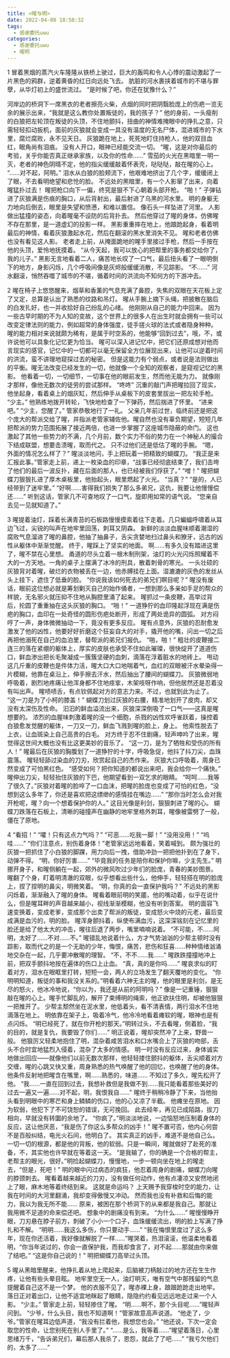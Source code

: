 ```yaml
---
title: <暒与明>
date: 2022-04-08 18:58:32
tags:
  - 感谢委托uwu
categories:
  - 感谢委托uwu
  - 暒明
---
```

1
冒着黑烟的蒸汽火车隆隆从铁桥上驶过，巨大的轰鸣和令人心悸的震动激起了一片黑色的鸦群，逆着黄昏的红日向远处飞去。
肮脏的河水裹挟着城市的不堪与罪孽，从华灯初上的盛世流过。
“是时候了吧，你还在犹豫什么？”
<!-- more -->
河岸边的桥洞下一席黑衣的老者擦亮火柴，点烟的同时把阴翳脸庞上的伤疤一览无余的展示出来，“我就是这么教你处置叛徒的，我的孩子？”
他的身前，一头瘦削的白狼把左轮顶在叛徒的头顶，不住地颤抖，扭曲的神情难掩眼中的挣扎之意，只需轻轻扣动扳机，面前的灰狼就会变成一具没有温度的无名尸体，混进城市的下水里，腐烂腐败，永不见天日。
灰狼跪在地上，死死地盯住持枪人，他的双目血红，眼角尚有泪痕。
没有人开口，眼神已经能交流一切。
“暒，这是对你最后的考验，关乎你能否真正继承家族，以及你的性命……”
雪茄的火光在黑暗里一明一灭，老者的神色阴晴不定，他的指尖缓缓敲着怀表壳，哒哒哒，敲在暒的心上。
“……对不起，阿明。”
泪水从白狼的脸颊流下，他艰难地挤出了几个字，缓缓闭上了眼，不去看明绝望和悲怆的脸。
不远处的黑暗里，有一个人影窜了出来，向着暒猛扑过去！
暒把枪口向下一偏，终究是狠不下心朝着头部开枪。
“啪！”
子弹钻进了灰狼满是伤痕的胸口，从后背射出，最后射进了乌黑的河水里。
明的身躯无力地向后倒去，眼里是失望和愤懑，和难以置信。
像石头一样坠进了河里。
人影做出猛撞的姿态，向着暒毫不设防的后背扑去。
然后他穿过了暒的身体，仿佛暒不存在那里，是一道虚幻的投影一样。
黑影重重摔在地上，他踉跄起身，看着明最后的神情，看着灰狼激起水花，然后在翻滚的黑水里消失不见。
暒和老者仿佛也没有看见这人影。
老者走上前，从掩面跪地的暒手里接过手枪，然后一手按在他的头顶，爱怜地抚摸着。
“从今天起，我可以放心的把帮里的事务都交给你了，我的儿子。”
黑影无言地看着二人，痛苦地长叹了一口气，最后扭头看了一眼明倒下的地方，身影闪烁，几个呼吸间像是灰烬般缓缓消散，不见踪影。
“不……”
河水翻滚，悄然吞噬了城市的不堪，循着时间的洪流向不知何方的下游冲去。

2
暒在椅子上悠悠醒来，烟草和香薰的气息充满了鼻腔，失焦的双眼在天花板上定了又定，总算是认出了熟悉的纹路和吊灯。
暒从手腕上摘下头绳，把披散在脑后的白发扎好，也一并收拾好自己纷乱的心绪。
他刚刚从自己的能力中回来。
因为一些古早时期的不为人知的变故，这个世界上的很多人在出生时就会拥有一些可以改变定律法则的能力，例如超常的身体强度，徒手搓火球的法式或者隐身种种。
暒的能力相对来说就颇为稀有，是属于时空系的，他能够“回到过去”，哦，不，或许说他可以具象化记忆更为恰当。
暒可以深入进记忆中，把它们还原成想对他而言现实的感官，记忆中的一切都可以毫无保留全方位展现出来，让他可以逆着时间的洪流，蛮不讲理地窥探过去的秘密。
但是这能力有个弱点，或者说是法则做出的平衡。暒无法改变已经发生的一切，他就像一个全知的观察者，是窥视记忆的黑影。
他看着一切，一切细节，一切事在他的眼前发生，然而他无能为力。
就像刚才那样，像他无数次的徒劳的尝试那样。
“咚咚”
沉重的敲门声把暒拉回了现实，他坐起身，看着桌上的烟灰缸，然后伸手从桌板下的皮套里拔出一把左轮手枪。
“少主。”
他熟练地拨开转轮，飞快地检查了一下弹药，然后揣进了怀里。
“进来吧。”
“少主，您醒了。”
管家恭敬地行了一礼。
父亲几年前过世，临终前还是把这个庞大的帮派交给了暒，并指派老管家辅佐他。暒自然也没有辜负期望，短短几年把帮派的势力范围拓展了接近两倍，也进一步掌握了这座城市隐蔽的命门。
这也激起了其他一些势力的不满，几个月前，数个实力不俗的势力在一个神秘人的撮合下结成联盟，想要击溃暒，取而代之。
只不过他们还是低估了暒的手腕。
“嗯，外面的情况怎么样了？”
暒淡淡地问，手上把玩着一把精致的蝴蝶刀。
“我正是来汇报此事。”管家走上前，递上一枚染血的印章，“战事已经彻底结束了，我们击垮了他们的最后一波反扑，藏在后面的那人，也已经被我们俘获了。”
“噌！”
暒把蝴蝶刀狠狠扎进了厚木桌板里，他抬起头，眼里燃起了火光。
“当真？”
“是的，人已经带到了迷牢里。”
“好啊……害得我们损失了那么多弟兄，这仇，我要让他慢慢偿还……”
听到这话，管家几不可查地叹了一口气，旋即用如常的语气说。
“您亲自去见一见就知道了。”

3
暒提着油灯，踩着长满青苔的石板路慢慢摸索着往下走着。几只蝙蝠呼啸着从耳边飞过，尖锐的叫声在地牢里回荡，刺耳又阴森。
新鲜的淡淡血腥味顺着潮湿的腐败气息溜进了暒的鼻腔，他抽了抽鼻子，舌尖贪婪地扫过鼻头和獠牙，远古的凶性从躯体中渐渐觉醒。
终于，暒踩上了坚实的地面。
啊……有多久没有踏进这里了，暒不禁在心里想。
甬道的尽头立着一根木制刑架，油灯的火光闪烁照耀着不大的一方天地。一角的桌子上摆满了冰冷的刑具，散着刺骨的寒光。
一头壮硕的灰狼背对着暒，破烂的衣物被丢在一边，他赤膊挂在上面。湿漉漉的灰色的发丝从头上挂下，遮住了低垂的脸。
“你说我该如何死去的弟兄们瞑目呢？”
暒没有废话，眼前这位想必就是筹划剿灭自己的始作俑者，一想到那么多亲如手足的帮众的样貌，无名邪火就压抑不住地从胸腔里涌了起来。
暒抓过一条皮鞭，高举过背后，抡圆了重重抽在这头灰狼的胸口。
“啪！”
一道狰狞的血印隆起浮现在满是伤疤的胸口，血印在一处奇怪的圆形伤疤处断开，形成了两处诡异的圆弧。
对方闷哼了一声，身体微微抽动一下，竟没有更多反应。
暒有点意外，灰狼的忍耐愈发激发了他的凶性，他要好好折磨这个狂妄自大的对手，撬开他的嘴，问出一切之后再把他溺死在自己的血泊里，替帮派的弟兄们报仇。
“啪，啪！”
粗壮的皮鞭接二连三的落在紧绷的躯体上，厚实的皮肤也承受不住如此璀璨，很快绽开了道道伤口，鲜血渗出把长毛聚凝成一簇簇坚硬的血刺，滴落在浮着脏水的地砖上。
甩动这几斤重的皮鞭也是件体力活，暒大口大口地喘着气，血红的双眼被汗水晕染得一片模糊，他靠在桌沿上，伸手擦去汗水，然后抽出了腰间的蝴蝶刀。
灰狼微弱地呼吸着，剧烈地疼痛让他浑身都不住地痉挛，木架吱呀作响，但他居然还是忍着没有叫出声。
暒啧啧舌，有点钦佩起对方的意志力来。不过，也就到此为止了。
“这一刀是为了小柯的膝盖！”
蝴蝶刀划过灰狼的右腰，精准地划开了皮肉，却又没有太深伤及性命。
汩汩的鲜血溢流出来，灰狼深深倒吸了一口气——这真是暒想要的。
浓烈的血腥味刺激着暒的没一个细胞，杀戮的凶性欢呼雀跃着，操控着白狼愈发觉醒的躯体，一刀又一刀，鲜血飞溅到暒的脸上，身上。
他索性脱去了上衣，让血斑染上自己高贵的白毛。
对方终于忍不住剧痛，轻声呻吟了出来，暒觉得这世间大概也没有比这更美妙的音乐了。
“这一刀，是为了牺牲和受伤的所有人！”
暒最后在灰狼的胸腹划了一道狰狞的十字，呼吸急促，他抖了抖刀尖，血珠震落。
暒轻轻舔过染血的刀刃，欣赏起自己的杰作来。
灰狼大口呼吸着，周身已然变成了可怕黑红色。
“感受如何？把你知道的都说出来吧，我会给你一个痛快。”
暒伸出刀尖，轻轻抬住灰狼的下巴，他期望看到一双乞求的眼睛。
“呵呵……我等了很久了。”灰狼对着暒的脸啐了一口血沫，把暒的脸庞也变成了可怕的红色，“没想到这么多年了，你还是喜欢把这缥缈的感情挂在嘴边……”
“那你当时怎么会对我开枪呢，暒？向一个想着保护你的人。”
这目光像是利剑，狠狠刺进了暒的心。
蝴蝶刀跌落在石板上，清晰的碰撞声在幽静的地牢里格外刺耳，暒像被雷劈了一般，僵在了原地。

4
“看招！”
“嚯！只有这点力气吗？”
“可恶……吃我一脚！”
“没用没用！”
“呜哇……”
“你们注意点，别伤着身体！”老管家远远地看着，笑着喊到。
颇为强壮的灰狼一把抓住了小白狼的脚踝，用力向后一拽，借助冲劲一把把他扑到在了身下，动弹不得。
“明，你好厉害……”
“毕竟我的任务是陪你和保护你嘛，少主先生。”
明挪开身子，和暒侧躺在一起，郊外的微风吹过少年们的脸庞，青春的美妙图景。
暒翻了个身，盯着明清澈的双眼，似乎想看出些什么，他伸手，轻轻搭在明的脸庞上，捏了捏明的鼻尖，明微笑着。
“明，你真的会一直保护我吗？”
不远处的黑影闪烁着，渐渐融入了暒的身体。
暒看着眼前明的笑靥，他的嘴动着，似乎在说什么，但是暒耳畔的声音越来越小，视线渐渐模糊，他没有听到答案。
明的面容飞速变换着，变成老爹，变成那个出卖了帮派的叛徒，变成怒火中烧的元老，最后变成满是血污的，明的脸。
暒浑身颤抖着，纵使布满血污，这深深铭刻在记忆里的脸还是给了他太大的冲击，暒往后退了两步，嘴里喃喃说着。
“不可能，不……阿明，太好了……不对……不。”
暒错乱地说着什么，方才气势汹汹的少帮主顿时没有踪影，取而代之的是一个无助的少年，悔恨，痛苦，悲伤和狂喜……种种情绪汹涌地交杂在一起，几乎要冲散暒的理智。
“不，不不……我……”
暒跌跌撞撞地冲上前，把双手颤抖地按在遍体的伤口上止血。
“真，真的是你吗……”
暒哀求似的盯着对方，泪水在眼眶里打转，短短一会，两人的立场发生了翻天覆地的变化。
“你明明知道，叛徒的事和我没关系的。”明看着六神无主的暒，他的眼里是利剑，是无尽的怒火，他冰冷地说，“你以为，我还是从前的阿明吗？”
像是一记重锤，狠狠敲在暒的心上。暒手忙脚乱的，解开了束缚明的绳索，他正欲扶住明，却被他狠狠一把推开了。
少帮主颓然坐在泥水里，他低着头，看不清表情，两行泪水不住地滴落在地上。
明依靠在架子上，吸着冷气，他冷冷地看着瘫软的暒，眼神也是有点闪烁。
“明已经死了，就在你开枪的那天。”明转过头，不去看暒，侧着脸，“我的目的，就是复仇，我要毁了你们……”
明正说着，暒却突然冲了上来，野兽一般。
他狠厉又轻柔地抱住了明，混杂着咸苦泪水和口水嘴合上了灰狼的吻部，舌头不合时宜地猛烈入侵着，混杂了太多的情感。
明一时没有反应过来，身体诚实地做出回应——就像他们以前无数次那样，他轻轻搂住颤抖的躯体，舌尖顺着对方交缠，暒的心跳又快又重，周身熟悉的热气唤醒了他的回忆，也唤醒了他的身体。
他条件反射地把暒含在嘴里，啊……熟悉的，味道……
不知过了多久，暒先松开了他。
“我……一直在回到过去，我想补救但是我做不到……我只能看着那些美好的过去一遍又一遍……对不起，明，我恨我自……”
暒终于稍稍冷静了下来，当他抬头看到明眼中的寒芒和身上鳞鳞的伤口，他的心又凉了半截。
他瘫坐在原地。
因为软弱，他犯下了不可饶恕的错误，无可挽回。
此去经年，再见已成陌路，拔刀相向，早就没有转圜的余地了。
“你疯了。”明淡淡地说，一边恼怒地压制着身体的反应，这让他厌恶，“我是伤了你这么多帮众的凶手！”
暒不置可否，他内心何尝不是百般纠结，电光火石间，他明白了。
其实真正的凶手，难道不是他自己么。一切一切的根源，都是他的背叛，他的软弱。只是一瞬间，暒就做好了赴死的准备，不，其实他也许早就在等着这一天。
“是我输了，你的确是一个合格的帮主，老帮主的眼光，很好。”明捡起蝴蝶刀，慢慢地，一步一顿向坐在地上的暒走去，“但是，死吧！”
明的眼中闪过病态的疯狂，他忍着周身的剧痛，蝴蝶刀向暒的脖颈刺去。
暒看着越来越近的刀刃，没有做任何动作，他有点凄凉又安然地闭上了眼，麻木地等着终结到来。
这就是命运吗？
上天赐予我穿梭时空的能力，让我在时间的大河里翻涌，我却变得傲慢又冲动。
然而我也没有补救和后悔的能力，我以为我无所不能……
原来，被困在那个桥洞下的从来都是我自己。那就让我用微不足道的命来偿还吧。
想象中的剧痛没有到来。
“为什么……”
暒慢慢睁开眼，刀刃悬在脖子前方，刺破了小小一个口子，血珠缓缓流出，明的脸上写满了挣扎和不解。
“明明……我这么多伤，你只要动手……”
“我在悔恨里度过了这么多年，现在你还活着，我好像就解脱了一样……”暒哭着，热泪滚滚，他温柔地看着明，“你当年说过的，你会一直保护我，而我却食言了，对不起……那就由你来做了结吧。”
“这是你自己说的！”
明把蝴蝶刀高举过头顶。

5
暒从黑暗里醒来，他挣扎着从地上爬起来，后脑被刀柄敲过的地方还在生生作疼，让他有些头晕目眩。
地牢里空无一人，油灯明灭，唯有空气中那残留的气息提醒着自己这不是一个梦。
他的衣服不见了，暒赤裸上身，踉踉跄跄走出地牢。
落日正对着出口，让他不适宜地眯起了眼睛，隐隐约约看见远远地走过来一个人影。
“少主。”
管家走上前，轻轻掺住了暒。
“明……啊不，那个头目呢……”暒轻声问到。
“少爷，什么头目，我也不知道啊！”管家故意高声说道。
“他走了，少爷。”管家在暒耳边低声道，“我没有拦着他，我想您也会。”
“他还说，下次一定会取您的性命，让您别死在别人手里了。”
“……是么，我等着……”暒望着落日，心里思绪万千，“告诉弟兄们，幕后那人我杀了，恩怨，就此了了吧……”
“我亏欠他们的，太多了……”
